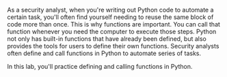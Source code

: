 As a security analyst, when you're writing out Python code to automate a certain task, you'll often find yourself needing to reuse the same block of code more than once. This is why functions are important. You can call that function whenever you need the computer to execute those steps. Python not only has built-in functions that have already been defined, but also provides the tools for users to define their own functions. Security analysts often define and call functions in Python to automate series of tasks.

In this lab, you'll practice defining and calling functions in Python.
